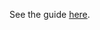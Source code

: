 See the guide [here](https://hazelcast-guides.github.io/guides-site/caching-micronaut-microservices-on-kubernetes/index.html).
